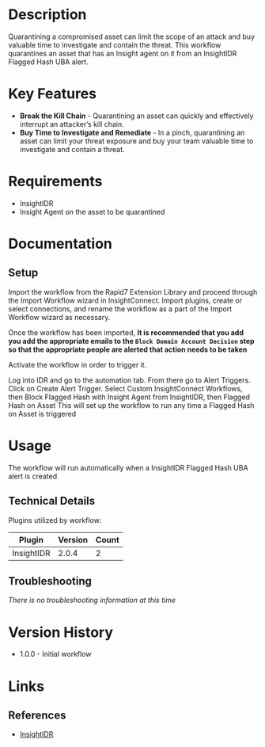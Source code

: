 # Description

Quarantining a compromised asset can limit the scope of an attack and buy valuable time to investigate and contain the threat. This workflow quarantines an asset that has an Insight agent on it from an InsightIDR Flagged Hash UBA alert.

# Key Features

* **Break the Kill Chain** - Quarantining an asset can quickly and effectively interrupt an attacker’s kill chain.
* **Buy Time to Investigate and Remediate** - In a pinch, quarantining an asset can limit your threat exposure and buy your team valuable time to investigate and contain a threat. 

# Requirements

* InsightIDR
* Insight Agent on the asset to be quarantined

# Documentation

## Setup

Import the workflow from the Rapid7 Extension Library and proceed through the Import Workflow wizard in InsightConnect. Import plugins, create or select connections, and rename the workflow as a part of the Import Workflow wizard as necessary.

Once the workflow has been imported, **It is recommended that you add you add the appropriate emails to the `Block Domain Account Decision` step so that the appropriate people are alerted that action needs to be taken**

Activate the workflow in order to trigger it.

Log into IDR and go to the automation tab. From there go to Alert Triggers. Click on Create Alert Trigger.
Select Custom InsightConnect Workflows, then Block Flagged Hash with Insight Agent from InsightIDR, then Flagged Hash on Asset
This will set up the workflow to run any time a Flagged Hash on Asset is triggered

# Usage

The workflow will run automatically when a InsightIDR Flagged Hash UBA alert is created

## Technical Details

Plugins utilized by workflow:

|Plugin|Version|Count|
|----|----|--------|
|InsightIDR|2.0.4|2|

## Troubleshooting

_There is no troubleshooting information at this time_

# Version History

* 1.0.0 - Initial workflow

# Links

## References

* [InsightIDR](https://www.rapid7.com/products/insightidr/)
